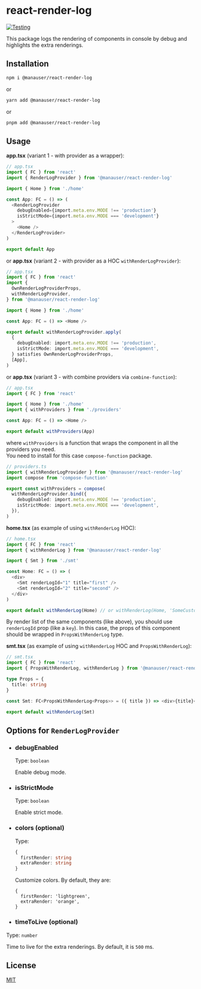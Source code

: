 # react-render-log

[![Testing](https://github.com/manastack/react-render-log/actions/workflows/test.yml/badge.svg)](https://github.com/manastack/react-render-log/actions/workflows/test.yml)

This package logs the rendering of components in console by debug and highlights the extra renderings.

## Installation

```bash
npm i @manauser/react-render-log
```

or

```bash
yarn add @manauser/react-render-log
```

or

```bash
pnpm add @manauser/react-render-log
```

## Usage

**app.tsx** (variant 1 - with provider as a wrapper):

```typescript jsx
// app.tsx
import { FC } from 'react'
import { RenderLogProvider } from '@manauser/react-render-log'

import { Home } from './home'

const App: FC = () => (
  <RenderLogProvider
    debugEnabled={import.meta.env.MODE !== 'production'}
    isStrictMode={import.meta.env.MODE === 'development'}
  >
    <Home />
  </RenderLogProvider>
)

export default App
```

or
**app.tsx** (variant 2 - with provider as a HOC `withRenderLogProvider`):

```typescript jsx
// app.tsx
import { FC } from 'react'
import {
  OwnRenderLogProviderProps,
  withRenderLogProvider,
} from '@manauser/react-render-log'

import { Home } from './home'

const App: FC = () => <Home />

export default withRenderLogProvider.apply(
  {
    debugEnabled: import.meta.env.MODE !== 'production',
    isStrictMode: import.meta.env.MODE === 'development',
  } satisfies OwnRenderLogProviderProps,
  [App],
)
```

or **app.tsx** (variant 3 - with combine providers via `combine-function`):

```typescript jsx
// app.tsx
import { FC } from 'react'

import { Home } from './home'
import { withProviders } from './providers'

const App: FC = () => <Home />

export default withProviders(App)
```

where `withProviders` is a function that wraps the component in all the providers you need.  
You need to install for this case `compose-function` package.

```typescript jsx
// providers.ts
import { withRenderLogProvider } from '@manauser/react-render-log'
import compose from 'compose-function'

export const withProviders = compose(
  withRenderLogProvider.bind({
    debugEnabled: import.meta.env.MODE !== 'production',
    isStrictMode: import.meta.env.MODE === 'development',
  }),
)
```

**home.tsx** (as example of using `withRenderLog` HOC):

```typescript jsx
// home.tsx
import { FC } from 'react'
import { withRenderLog } from '@manauser/react-render-log'

import { Smt } from './smt'

const Home: FC = () => (
  <div>
    <Smt renderLogId="1" title="first" />
    <Smt renderLogId="2" title="second" />
  </div>
)

export default withRenderLog(Home) // or withRenderLog(Home, 'SomeCustomName')
```

By render list of the same components (like above), you should use `renderLogId` prop (like a `key`).
In this case, the props of this component should be wrapped in `PropsWithRenderLog` type.

**smt.tsx** (as example of using `withRenderLog` HOC and `PropsWithRenderLog`):

```typescript jsx
// smt.tsx
import { FC } from 'react'
import { PropsWithRenderLog, withRenderLog } from '@manauser/react-render-log'

type Props = {
  title: string
}

const Smt: FC<PropsWithRenderLog<Props>> = ({ title }) => <div>{title}</div>

export default withRenderLog(Smt)
```

## Options for `RenderLogProvider`

- ### debugEnabled

  Type: `boolean`

  Enable debug mode.

- ### isStrictMode

  Type: `boolean`

  Enable strict mode.

- ### colors (optional)

  Type:

  ```typescript
  {
    firstRender: string
    extraRender: string
  }
  ```

  Customize colors. By default, they are:

  ```
  {
    firstRender: 'lightgreen',
    extraRender: 'orange',
  }
  ```

- ### timeToLive (optional)

Type: `number`

Time to live for the extra renderings. By default, it is `500` ms.

## License

[MIT](https://choosealicense.com/licenses/mit/)
